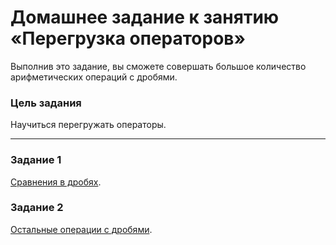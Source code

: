 # Домашнее задание к занятию «Перегрузка операторов»

Выполнив это задание, вы сможете совершать большое количество арифметических операций с дробями.

### Цель задания

Научиться перегружать операторы.

------

### Задание 1

[Сравнения в дробях](01).

### Задание 2

[Остальные операции с дробями](02).


